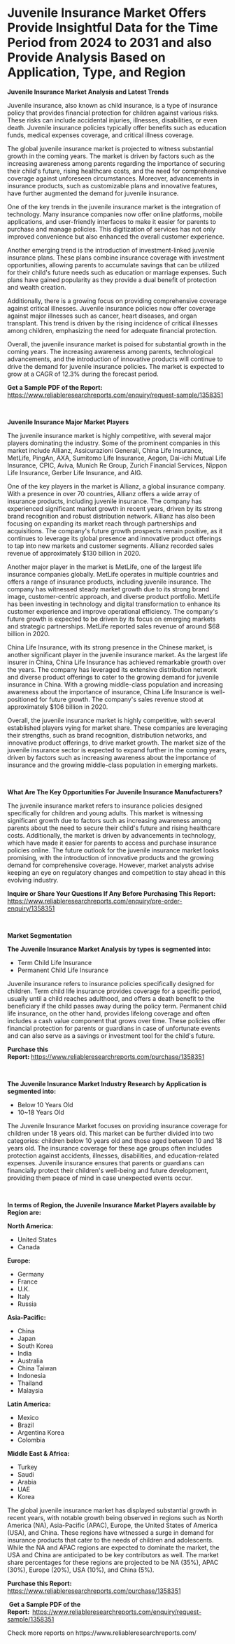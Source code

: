 <p><h1>Juvenile Insurance Market Offers Provide Insightful Data for the Time Period from 2024 to 2031 and also Provide Analysis Based on Application, Type, and Region</h1></p><p><strong>Juvenile Insurance Market Analysis and Latest Trends</strong></p>
<p><p>Juvenile insurance, also known as child insurance, is a type of insurance policy that provides financial protection for children against various risks. These risks can include accidental injuries, illnesses, disabilities, or even death. Juvenile insurance policies typically offer benefits such as education funds, medical expenses coverage, and critical illness coverage.</p><p>The global juvenile insurance market is projected to witness substantial growth in the coming years. The market is driven by factors such as the increasing awareness among parents regarding the importance of securing their child's future, rising healthcare costs, and the need for comprehensive coverage against unforeseen circumstances. Moreover, advancements in insurance products, such as customizable plans and innovative features, have further augmented the demand for juvenile insurance.</p><p>One of the key trends in the juvenile insurance market is the integration of technology. Many insurance companies now offer online platforms, mobile applications, and user-friendly interfaces to make it easier for parents to purchase and manage policies. This digitization of services has not only improved convenience but also enhanced the overall customer experience.</p><p>Another emerging trend is the introduction of investment-linked juvenile insurance plans. These plans combine insurance coverage with investment opportunities, allowing parents to accumulate savings that can be utilized for their child's future needs such as education or marriage expenses. Such plans have gained popularity as they provide a dual benefit of protection and wealth creation.</p><p>Additionally, there is a growing focus on providing comprehensive coverage against critical illnesses. Juvenile insurance policies now offer coverage against major illnesses such as cancer, heart diseases, and organ transplant. This trend is driven by the rising incidence of critical illnesses among children, emphasizing the need for adequate financial protection.</p><p>Overall, the juvenile insurance market is poised for substantial growth in the coming years. The increasing awareness among parents, technological advancements, and the introduction of innovative products will continue to drive the demand for juvenile insurance policies. The market is expected to grow at a CAGR of 12.3% during the forecast period.</p></p>
<p><strong>Get a Sample PDF of the Report:&nbsp;</strong> <a href="https://www.reliableresearchreports.com/enquiry/request-sample/1358351">https://www.reliableresearchreports.com/enquiry/request-sample/1358351</a></p>
<p>&nbsp;</p>
<p><strong>Juvenile Insurance Major Market Players</strong></p>
<p><p>The juvenile insurance market is highly competitive, with several major players dominating the industry. Some of the prominent companies in this market include Allianz, Assicurazioni Generali, China Life Insurance, MetLife, PingAn, AXA, Sumitomo Life Insurance, Aegon, Dai-ichi Mutual Life Insurance, CPIC, Aviva, Munich Re Group, Zurich Financial Services, Nippon Life Insurance, Gerber Life Insurance, and AIG.</p><p>One of the key players in the market is Allianz, a global insurance company. With a presence in over 70 countries, Allianz offers a wide array of insurance products, including juvenile insurance. The company has experienced significant market growth in recent years, driven by its strong brand recognition and robust distribution network. Allianz has also been focusing on expanding its market reach through partnerships and acquisitions. The company's future growth prospects remain positive, as it continues to leverage its global presence and innovative product offerings to tap into new markets and customer segments. Allianz recorded sales revenue of approximately $130 billion in 2020.</p><p>Another major player in the market is MetLife, one of the largest life insurance companies globally. MetLife operates in multiple countries and offers a range of insurance products, including juvenile insurance. The company has witnessed steady market growth due to its strong brand image, customer-centric approach, and diverse product portfolio. MetLife has been investing in technology and digital transformation to enhance its customer experience and improve operational efficiency. The company's future growth is expected to be driven by its focus on emerging markets and strategic partnerships. MetLife reported sales revenue of around $68 billion in 2020.</p><p>China Life Insurance, with its strong presence in the Chinese market, is another significant player in the juvenile insurance market. As the largest life insurer in China, China Life Insurance has achieved remarkable growth over the years. The company has leveraged its extensive distribution network and diverse product offerings to cater to the growing demand for juvenile insurance in China. With a growing middle-class population and increasing awareness about the importance of insurance, China Life Insurance is well-positioned for future growth. The company's sales revenue stood at approximately $106 billion in 2020.</p><p>Overall, the juvenile insurance market is highly competitive, with several established players vying for market share. These companies are leveraging their strengths, such as brand recognition, distribution networks, and innovative product offerings, to drive market growth. The market size of the juvenile insurance sector is expected to expand further in the coming years, driven by factors such as increasing awareness about the importance of insurance and the growing middle-class population in emerging markets.</p></p>
<p>&nbsp;</p>
<p><strong>What Are The Key Opportunities For Juvenile Insurance Manufacturers?</strong></p>
<p><p>The juvenile insurance market refers to insurance policies designed specifically for children and young adults. This market is witnessing significant growth due to factors such as increasing awareness among parents about the need to secure their child's future and rising healthcare costs. Additionally, the market is driven by advancements in technology, which have made it easier for parents to access and purchase insurance policies online. The future outlook for the juvenile insurance market looks promising, with the introduction of innovative products and the growing demand for comprehensive coverage. However, market analysts advise keeping an eye on regulatory changes and competition to stay ahead in this evolving industry.</p></p>
<p><strong>Inquire or Share Your Questions If Any Before Purchasing This Report:</strong> <a href="https://www.reliableresearchreports.com/enquiry/pre-order-enquiry/1358351">https://www.reliableresearchreports.com/enquiry/pre-order-enquiry/1358351</a></p>
<p>&nbsp;</p>
<p><strong>Market Segmentation</strong></p>
<p><strong>The Juvenile Insurance Market Analysis by types is segmented into:</strong></p>
<p><ul><li>Term Child Life Insurance</li><li>Permanent Child Life Insurance</li></ul></p>
<p><p>Juvenile insurance refers to insurance policies specifically designed for children. Term child life insurance provides coverage for a specific period, usually until a child reaches adulthood, and offers a death benefit to the beneficiary if the child passes away during the policy term. Permanent child life insurance, on the other hand, provides lifelong coverage and often includes a cash value component that grows over time. These policies offer financial protection for parents or guardians in case of unfortunate events and can also serve as a savings or investment tool for the child's future.</p></p>
<p><strong>Purchase this Report:&nbsp;</strong><a href="https://www.reliableresearchreports.com/purchase/1358351">https://www.reliableresearchreports.com/purchase/1358351</a></p>
<p>&nbsp;</p>
<p><strong>The Juvenile Insurance Market Industry Research by Application is segmented into:</strong></p>
<p><ul><li>Below 10 Years Old</li><li>10~18 Years Old</li></ul></p>
<p><p>The Juvenile Insurance Market focuses on providing insurance coverage for children under 18 years old. This market can be further divided into two categories: children below 10 years old and those aged between 10 and 18 years old. The insurance coverage for these age groups often includes protection against accidents, illnesses, disabilities, and education-related expenses. Juvenile insurance ensures that parents or guardians can financially protect their children's well-being and future development, providing them peace of mind in case unexpected events occur.</p></p>
<p>&nbsp;</p>
<p><strong>In terms of Region, the Juvenile Insurance Market Players available by Region are:</strong></p>
<p>
    <p> <strong> North America: </strong>
        <ul>
            <li>United States</li>
            <li>Canada</li>
        </ul>
        </p> 
    <p> <strong> Europe: </strong>
        <ul>
            <li>Germany</li>
            <li>France</li>
            <li>U.K.</li>
            <li>Italy</li>
            <li>Russia</li>
        </ul>
        </p> 
    <p> <strong> Asia-Pacific: </strong>
        <ul>
            <li>China</li>
            <li>Japan</li>
            <li>South Korea</li>
            <li>India</li>
            <li>Australia</li>
            <li>China Taiwan</li>
            <li>Indonesia</li>
            <li>Thailand</li>
            <li>Malaysia</li>
        </ul>
        </p> 
    <p> <strong> Latin America: </strong>
        <ul>
            <li>Mexico</li>
            <li>Brazil</li>
            <li>Argentina Korea</li>
            <li>Colombia</li>
        </ul>
        </p> 
    <p> <strong> Middle East & Africa: </strong>
        <ul>
            <li>Turkey</li>
            <li>Saudi</li>
            <li>Arabia</li>
            <li>UAE</li>
            <li>Korea</li>
        </ul>
    </p>
    </p>
<p><p>The global juvenile insurance market has displayed substantial growth in recent years, with notable growth being observed in regions such as North America (NA), Asia-Pacific (APAC), Europe, the United States of America (USA), and China. These regions have witnessed a surge in demand for insurance products that cater to the needs of children and adolescents. While the NA and APAC regions are expected to dominate the market, the USA and China are anticipated to be key contributors as well. The market share percentages for these regions are projected to be NA (35%), APAC (30%), Europe (20%), USA (10%), and China (5%).</p></p>
<p><strong>Purchase this Report: </strong><a href="https://www.reliableresearchreports.com/purchase/1358351">https://www.reliableresearchreports.com/purchase/1358351</a></p>
<p>&nbsp;<strong>Get a Sample PDF of the Report:&nbsp;&nbsp;</strong><a href="https://www.reliableresearchreports.com/enquiry/request-sample/1358351">https://www.reliableresearchreports.com/enquiry/request-sample/1358351</a></p>
<p><strong></strong></p>
<p>Check more reports on https://www.reliableresearchreports.com/</p>